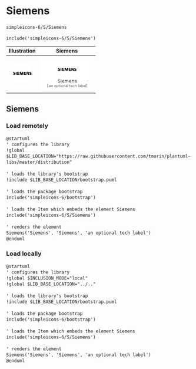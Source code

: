 # Siemens


```text
simpleicons-6/S/Siemens
```

```text
include('simpleicons-6/S/Siemens')
```



| Illustration | Siemens |
| :---: | :---: |
| ![illustration for Illustration](../../simpleicons-6/S/Siemens.png) | ![illustration for Siemens](../../simpleicons-6/S/Siemens.Local.png) |




## Siemens

### Load remotely
```plantuml
@startuml
' configures the library
!global $LIB_BASE_LOCATION="https://raw.githubusercontent.com/tmorin/plantuml-libs/master/distribution"

' loads the library's bootstrap
!include $LIB_BASE_LOCATION/bootstrap.puml

' loads the package bootstrap
include('simpleicons-6/bootstrap')

' loads the Item which embeds the element Siemens
include('simpleicons-6/S/Siemens')

' renders the element
Siemens('Siemens', 'Siemens', 'an optional tech label')
@enduml
```

### Load locally
```plantuml
@startuml
' configures the library
!global $INCLUSION_MODE="local"
!global $LIB_BASE_LOCATION="../.."

' loads the library's bootstrap
!include $LIB_BASE_LOCATION/bootstrap.puml

' loads the package bootstrap
include('simpleicons-6/bootstrap')

' loads the Item which embeds the element Siemens
include('simpleicons-6/S/Siemens')

' renders the element
Siemens('Siemens', 'Siemens', 'an optional tech label')
@enduml
```

